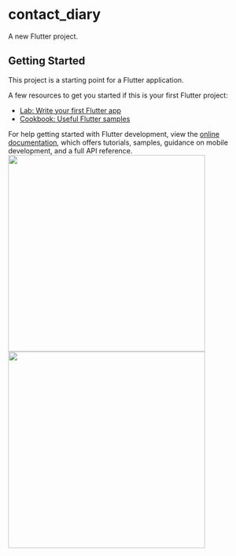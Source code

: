 # contact_diary

A new Flutter project.

## Getting Started

This project is a starting point for a Flutter application.

A few resources to get you started if this is your first Flutter project:

- [Lab: Write your first Flutter app](https://docs.flutter.dev/get-started/codelab)
- [Cookbook: Useful Flutter samples](https://docs.flutter.dev/cookbook)

For help getting started with Flutter development, view the
[online documentation](https://docs.flutter.dev/), which offers tutorials,
samples, guidance on mobile development, and a full API reference.
<br>
<img src = "https://user-images.githubusercontent.com/130833918/236200801-152b9487-5da9-47db-95ab-66050b849579.png" height = "400"></img>
<img src = "https://user-images.githubusercontent.com/130833918/236202127-a5f16381-b4f8-4a69-b869-7a76267e13c8.webm" height = "400"></img>
